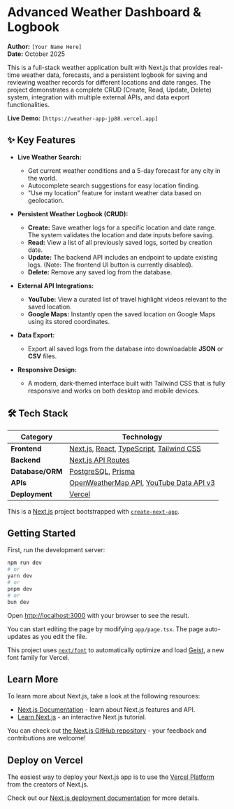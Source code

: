 # Advanced Weather Dashboard & Logbook

**Author:** `[Your Name Here]`  
**Date:** October 2025

This is a full-stack weather application built with Next.js that provides real-time weather data, forecasts, and a persistent logbook for saving and reviewing weather records for different locations and date ranges. The project demonstrates a complete CRUD (Create, Read, Update, Delete) system, integration with multiple external APIs, and data export functionalities.

**Live Demo:** `[https://weather-app-jp88.vercel.app]`  


## ✨ Key Features

* **Live Weather Search:**
    * Get current weather conditions and a 5-day forecast for any city in the world.
    * Autocomplete search suggestions for easy location finding.
    * "Use my location" feature for instant weather data based on geolocation.

* **Persistent Weather Logbook (CRUD):**
    * **Create:** Save weather logs for a specific location and date range. The system validates the location and date inputs before saving.
    * **Read:** View a list of all previously saved logs, sorted by creation date.
    * **Update:** The backend API includes an endpoint to update existing logs. (Note: The frontend UI button is currently disabled).
    * **Delete:** Remove any saved log from the database.

* **External API Integrations:**
    * **YouTube:** View a curated list of travel highlight videos relevant to the saved location.
    * **Google Maps:** Instantly open the saved location on Google Maps using its stored coordinates.

* **Data Export:**
    * Export all saved logs from the database into downloadable **JSON** or **CSV** files.

* **Responsive Design:**
    * A modern, dark-themed interface built with Tailwind CSS that is fully responsive and works on both desktop and mobile devices.

## 🛠️ Tech Stack

| Category         | Technology                                                                                                   |
| ---------------- | -------------------------------------------------------------------------------------------------------------- |
| **Frontend**     | [Next.js](https://nextjs.org/), [React](https://reactjs.org/), [TypeScript](https://www.typescriptlang.org/), [Tailwind CSS](https://tailwindcss.com/) |
| **Backend**      | [Next.js API Routes](https://nextjs.org/docs/api-routes/introduction)                                          |
| **Database/ORM** | [PostgreSQL](https://www.postgresql.org/), [Prisma](https://www.prisma.io/)                                  |
| **APIs**         | [OpenWeatherMap API](https://openweathermap.org/api), [YouTube Data API v3](https://developers.google.com/youtube/v3) |
| **Deployment**   | [Vercel](https://vercel.com/)  







This is a [Next.js](https://nextjs.org) project bootstrapped with [`create-next-app`](https://nextjs.org/docs/app/api-reference/cli/create-next-app).

## Getting Started

First, run the development server:

```bash
npm run dev
# or
yarn dev
# or
pnpm dev
# or
bun dev
```

Open [http://localhost:3000](http://localhost:3000) with your browser to see the result.

You can start editing the page by modifying `app/page.tsx`. The page auto-updates as you edit the file.

This project uses [`next/font`](https://nextjs.org/docs/app/building-your-application/optimizing/fonts) to automatically optimize and load [Geist](https://vercel.com/font), a new font family for Vercel.

## Learn More

To learn more about Next.js, take a look at the following resources:

- [Next.js Documentation](https://nextjs.org/docs) - learn about Next.js features and API.
- [Learn Next.js](https://nextjs.org/learn) - an interactive Next.js tutorial.

You can check out [the Next.js GitHub repository](https://github.com/vercel/next.js) - your feedback and contributions are welcome!

## Deploy on Vercel

The easiest way to deploy your Next.js app is to use the [Vercel Platform](https://vercel.com/new?utm_medium=default-template&filter=next.js&utm_source=create-next-app&utm_campaign=create-next-app-readme) from the creators of Next.js.

Check out our [Next.js deployment documentation](https://nextjs.org/docs/app/building-your-application/deploying) for more details.
